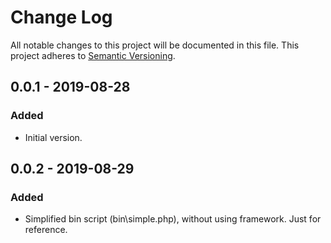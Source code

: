 # Change Log
All notable changes to this project will be documented in this file.
This project adheres to [Semantic Versioning](http://semver.org/).

## 0.0.1 - 2019-08-28
### Added
- Initial version.

## 0.0.2 - 2019-08-29
### Added
- Simplified bin script (bin\simple.php), without using framework. Just for reference.
